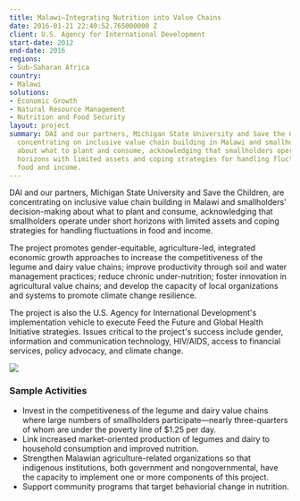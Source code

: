 ```yaml
---
title: Malawi—Integrating Nutrition into Value Chains
date: 2016-01-21 22:40:52.765000000 Z
client: U.S. Agency for International Development
start-date: 2012
end-date: 2016
regions:
- Sub-Saharan Africa
country:
- Malawi
solutions:
- Economic Growth
- Natural Resource Management
- Nutrition and Food Security
layout: project
summary: DAI and our partners, Michigan State University and Save the Children, are
  concentrating on inclusive value chain building in Malawi and smallholders' decision-making
  about what to plant and consume, acknowledging that smallholders operate under short
  horizons with limited assets and coping strategies for handling fluctuations in
  food and income.
---
```


DAI and our partners, Michigan State University and Save the Children, are concentrating on inclusive value chain building in Malawi and smallholders' decision-making about what to plant and consume, acknowledging that smallholders operate under short horizons with limited assets and coping strategies for handling fluctuations in food and income.

The project promotes gender-equitable, agriculture-led, integrated economic growth approaches to increase the competitiveness of the legume and dairy value chains; improve productivity through soil and water management practices; reduce chronic under-nutrition; foster innovation in agricultural value chains; and develop the capacity of local organizations and systems to promote climate change resilience.

The project is also the U.S. Agency for International Development's implementation vehicle to execute Feed the Future and Global Health Initiative strategies. Issues critical to the project's success include gender, information and communication technology, HIV/AIDS, access to financial services, policy advocacy, and climate change.

![][1]

###  Sample Activities

* Invest in the competitiveness of the legume and dairy value chains where large numbers of smallholders participate—nearly three-quarters of whom are under the poverty line of $1.25 per day.
* Link increased market-oriented production of legumes and dairy to household consumption and improved nutrition.
* Strengthen Malawian agriculture-related organizations so that indigenous institutions, both government and nongovernmental, have the capacity to implement one or more components of this project.
* Support community programs that target behaviorial change in nutrition.

[1]: /assets/images/projects/forweb.jpg

